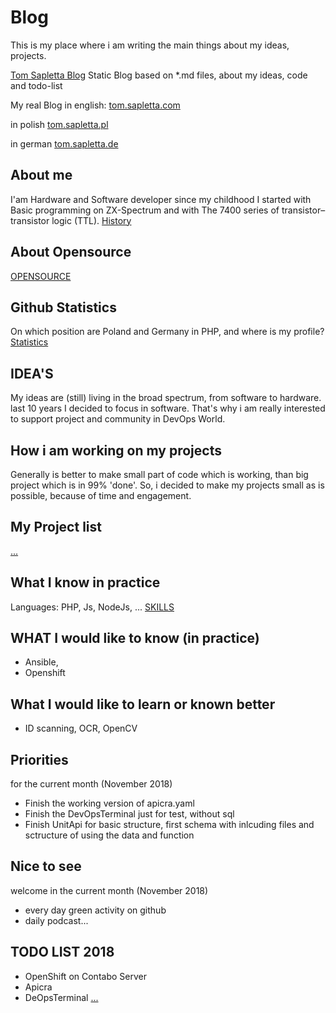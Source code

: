 # Blog
This is my place where i am writing the main things about my ideas, projects.

[Tom Sapletta Blog](https://tom-sapletta-com.github.io/Blog/)
Static Blog based on *.md files, about my ideas, code and todo-list

My real Blog in english:
[tom.sapletta.com](http://tom.sapletta.com/)

in polish
[tom.sapletta.pl](http://tom.sapletta.pl/)

in german
[tom.sapletta.de](http://tom.sapletta.de/)

## About me
I'am Hardware and Software developer since my childhood
I started with Basic programming on ZX-Spectrum and with The 7400 series of transistor–transistor logic (TTL).
[History](HISTORY.md)

## About Opensource
[OPENSOURCE](OPENSOURCE.md)

## Github Statistics 
On which position are Poland and Germany in PHP, and where is my profile?
[Statistics](STATISTICS.md)

## IDEA'S
My ideas are (still) living in the broad spectrum, from software to hardware.
last 10 years I decided to focus in software.
That's why i am really interested to support project and community in DevOps World.

## How i am working on my projects
Generally is better to make small part of code which is working, than big project which is in 99% 'done'.
So, i decided to make my projects small as is possible, because of time and engagement.
## My Project list
[...](PROJECTS.md)

## What I know in practice
Languages: 
PHP, Js, NodeJs, ...
[SKILLS](SKILLS.md)

## WHAT I would like to know (in practice)
* Ansible,
* Openshift

## What I would like to learn or known better
* ID scanning, OCR, OpenCV 

## Priorities 
for the current month (November 2018)
* Finish the working version of apicra.yaml
* Finish the DevOpsTerminal just for test, without sql
* Finish UnitApi for basic structure, first schema with inlcuding files and sctructure of using the data and function

## Nice to see
welcome in the current month (November 2018)
* every day green activity on github
* daily podcast...

## TODO LIST 2018
* OpenShift on Contabo Server
* Apicra
* DeOpsTerminal
[...](TODO.md)

